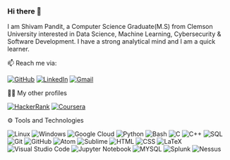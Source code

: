 ### Hi there 👋

I am Shivam Pandit, a Computer Science Graduate(M.S) from Clemson University interested in Data Science, Machine Learning, Cybersecurity & Software Development. I have a strong analytical mind and I am a quick learner. 

📫 Reach me via:

[![GitHub](https://img.shields.io/badge/--github?label=Github&logo=GitHub&style=social)](https://github.com/shivam7066) 
[![LinkedIn](https://img.shields.io/badge/--linkedin?label=LinkedIn&logo=LinkedIn&style=social)](https://www.linkedin.com/in/shivam7066)
[![Gmail](https://img.shields.io/badge/--linkedin?label=Gmail&logo=gmail&style=social)](mailto:pandit.shivam1993@gmail.com)

👨‍💻 My other profiles

[![HackerRank](https://img.shields.io/badge/--dev?label=HackerRank&logo=Hackerrank&style=social)](https://www.hackerrank.com/pandit_shivam191)
[![Coursera](https://img.shields.io/badge/--dev?label=Coursera&logo=coursera&style=social)](https://www.coursera.org/user/bacabefc9e6cfeb474714fbd22e3e4ca)

⚙ Tools and Technologies

![Linux](https://img.shields.io/badge/-Linux-333333?style=flat&logo=linux)
![Windows](https://img.shields.io/badge/-Windows-333333?style=flat&logo=windows)
![Google Cloud](https://img.shields.io/badge/-Google%20Cloud-333333?style=flat&logo=google-cloud)
![Python](https://img.shields.io/badge/-Python-333333?style=flat&logo=python)
![Bash](https://img.shields.io/badge/-Bash-333333?style=flat)
![C](https://img.shields.io/badge/-C-333333?style=flat)
![C++](https://img.shields.io/badge/-C++-333333?style=flat)
![SQL](https://img.shields.io/badge/-SQL-333333?style=flat)
![Git](https://img.shields.io/badge/-Git-333333?style=flat&logo=git)
![GitHub](https://img.shields.io/badge/-GitHub-333333?style=flat&logo=github)
![Atom](https://img.shields.io/badge/-Atom-333333?style=flat&logo=atom)
![Sublime](https://img.shields.io/badge/-Sublime%20-333333?style=flat&logo=sublime-text)
![HTML](https://img.shields.io/badge/-HTML-333333?style=flat&logo=HTML5)
![CSS](https://img.shields.io/badge/-CSS-333333?style=flat&logo=CSS)
![LaTeX](https://img.shields.io/badge/-LaTeX-333333?style=flat&logo=latex)
![Visual Studio Code](https://img.shields.io/badge/-Visual%20Studio%20Code-333333?style=flat&logo=visual-studio-code&logoColor=007ACC)
![Jupyter Notebook](https://img.shields.io/badge/-Jupyter%20Notebook-333333?style=flat&logo=jupyter)
![MYSQL](https://img.shields.io/badge/-MYSQL-black)
![Splunk](https://img.shields.io/badge/-Splunk-black)
![Nessus](https://img.shields.io/badge/-Nessus-black)



